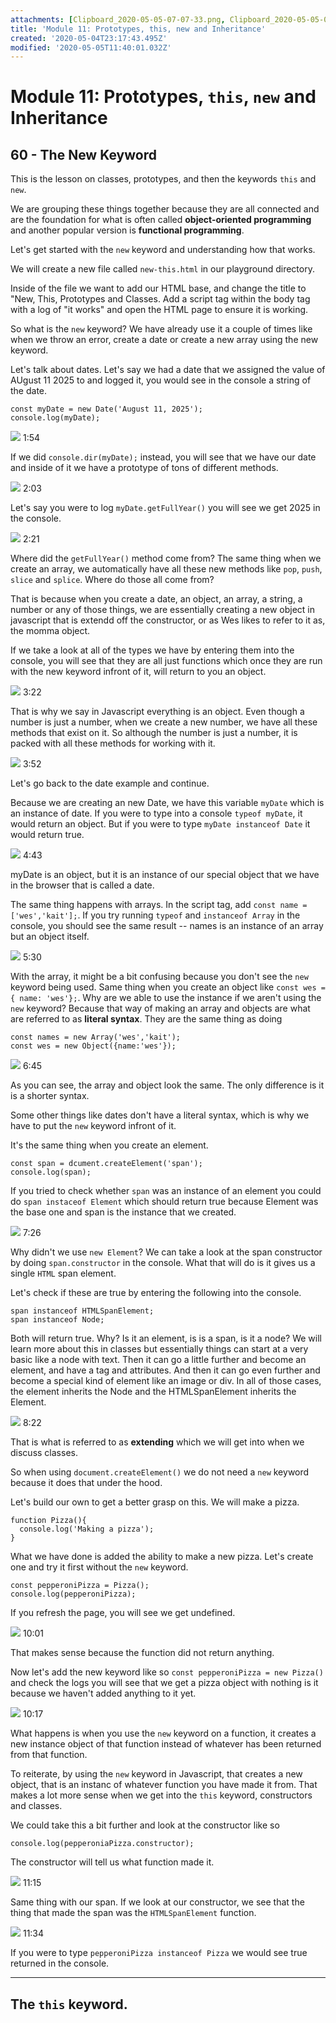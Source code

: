 ```yaml
---
attachments: [Clipboard_2020-05-05-07-07-33.png, Clipboard_2020-05-05-07-08-27.png, Clipboard_2020-05-05-07-13-11.png, Clipboard_2020-05-05-07-17-20.png, Clipboard_2020-05-05-07-18-48.png, Clipboard_2020-05-05-07-21-30.png, Clipboard_2020-05-05-07-22-59.png, Clipboard_2020-05-05-07-26-24.png, Clipboard_2020-05-05-07-28-09.png, Clipboard_2020-05-05-07-30-04.png, Clipboard_2020-05-05-07-30-40.png, Clipboard_2020-05-05-07-34-51.png, Clipboard_2020-05-05-07-36-05.png, Clipboard_2020-05-05-07-38-40.png, Clipboard_2020-05-05-07-39-11.png]
title: 'Module 11: Prototypes, this, new and Inheritance'
created: '2020-05-04T23:17:43.495Z'
modified: '2020-05-05T11:40:01.032Z'
---
```


# Module 11: Prototypes, `this`, `new` and Inheritance

## 60 - The New Keyword

This is the lesson on classes, prototypes, and then the keywords `this` and `new`.  

We are grouping these things together because they are all connected and are the foundation for what is often called **object-oriented programming** and another popular version is **functional programming**. 

Let's get started with the `new` keyword and understanding how that works. 

We will create a new file called `new-this.html` in our playground directory. 

Inside of the file we want to add our HTML base, and change the title to "New, This, Prototypes and Classes. Add a script tag within the body tag with a log of "it works" and open the HTML page to ensure it is working.

So what is the `new` keyword? We have already use it a couple of times like when we throw an error, create a date or create a new array using the new keyword. 

Let's talk about dates. Let's say we had a date that we assigned the value of AUgust 11 2025 to and logged it, you would see in the console a string of the date. 

```
const myDate = new Date('August 11, 2025');
console.log(myDate);
```

![](@attachment/Clipboard_2020-05-05-07-07-33.png) 1:54

If we did `console.dir(myDate);` instead, you will see that we have our date and inside of it we have a prototype of tons of different methods.

![](@attachment/Clipboard_2020-05-05-07-08-27.png) 2:03

Let's say you were to log `myDate.getFullYear()` you will see we get 2025 in the console. 

![](@attachment/Clipboard_2020-05-05-07-13-11.png) 2:21

Where did the `getFullYear()` method come from? The same thing when we create an array, we automatically have all these new methods like `pop`, `push`, `slice` and `splice`. Where do those all come from?

That is because when you create a date, an object, an array, a string, a number or any of those things, we are essentially creating a new object in javascript that is extendd off the constructor, or as Wes likes to refer to it as, the momma object. 

If we take a look at all of the types we have by entering them into the console, you will see that they are all just functions which once they are run with the new keyword infront of it, will return to you an object. 

![](@attachment/Clipboard_2020-05-05-07-17-20.png) 3:22

That is why we say in Javascript everything is an object. Even though a number is just a number, when we create a new number, we have all these methods that exist on it. So although the number is just a number, it is packed with all these methods for working with it. 

![](@attachment/Clipboard_2020-05-05-07-18-48.png) 3:52

Let's go back to the date example and continue.

Because we are creating an new Date, we have this variable `myDate` which is an instance of date. If you were to type into a console `typeof myDate`, it would return an object. But if you were to type `myDate instanceof Date` it would return true. 

![](@attachment/Clipboard_2020-05-05-07-21-30.png) 4:43

myDate is an object, but it is an instance of our special object that we have in the browser that is called a date.

The same thing happens with arrays. In the script tag, add `const name = ['wes','kait'];`.  If you try running `typeof` and `instanceof Array` in the console, you should see the same result -- names is an instance of an array but an object itself.

![](@attachment/Clipboard_2020-05-05-07-22-59.png) 5:30

With the array, it might be a bit confusing because you don't see the `new` keyword being used. Same thing when you create an object like `const wes = { name: 'wes'};`. 
Why are we able to use the instance if we aren't using the `new` keyword?  Because that way of making an array and objects are what are referred to as **literal syntax**. They are the same thing as doing 

```
const names = new Array('wes','kait');
const wes = new Object({name:'wes'});
```

![](@attachment/Clipboard_2020-05-05-07-26-24.png) 6:45

As you can see, the array and object look the same. The only difference is it is a shorter syntax. 

Some other things like dates don't have a literal syntax, which is why we have to put the `new` keyword infront of it. 

It's the same thing when you create an element. 

```
const span = dcument.createElement('span');
console.log(span);
```

If you tried to check whether `span` was an instance of an element you could do `span instaceof Element` which should return true because Element was the base one and span is the instance that we created.

![](@attachment/Clipboard_2020-05-05-07-28-09.png) 7:26

Why didn't we use `new Element`?  We can take a look at the span constructor by doing `span.constructor` in the console. What that will do is it gives us a single `HTML` span element. 

Let's check if these are true by entering the following into the console. 
```
span instanceof HTMLSpanElement;
span instanceof Node;
```

Both will return true. Why? Is it an element, is is a span, is it a node? We will learn more about this in classes but essentially things can start at a very basic like a node with text. Then it can go a little further and become an element, and have a tag and attributes. And then it can go even further and become a special kind of element like an image or div. In all of those cases, the element inherits the Node and the HTMLSpanElement inherits the Element. 

![](@attachment/Clipboard_2020-05-05-07-30-04.png) 8:22

That is what is referred to as **extending** which we will get into when we discuss classes.

So when using `document.createElement()` we do not need a `new` keyword because it does that under the hood. 

Let's build our own to get a better grasp on this. We will make a pizza. 

```
function Pizza(){
  console.log('Making a pizza');
}
```

What we have done is added the ability to make a new pizza. Let's create one and try it first without the `new` keyword. 

```
const pepperoniPizza = Pizza();
console.log(pepperoniPizza); 
```

If you refresh the page, you will see we get undefined. 

![](@attachment/Clipboard_2020-05-05-07-34-51.png) 10:01

That makes sense because the function did not return anything. 

Now let's add the new keyword like so `const pepperoniPizza = new Pizza()` and check the logs you will see that we get a pizza object with nothing is it because we haven't added anything to it yet. 

![](@attachment/Clipboard_2020-05-05-07-36-05.png) 10:17

What happens is when you use the `new` keyword on a function, it creates a new instance object of that function instead of whatever has been returned from that function. 

To reiterate, by using the `new` keyword in Javascript, that creates a new object, that is an instanc of whatever function you have made it from. That makes a lot more sense when we get into the `this` keyword, constructors and classes. 

We could take this a bit further and look at the constructor like so

```
console.log(pepperoniaPizza.constructor);
```

The constructor will tell us what function made it. 

![](@attachment/Clipboard_2020-05-05-07-38-40.png) 11:15

Same thing with our span. If we look at our constructor, we see that the thing that made the span was the `HTMLSpanElement` function. 

![](@attachment/Clipboard_2020-05-05-07-39-11.png) 11:34

If you were to type `pepperoniPizza instanceof Pizza` we would see true returned in the console.

---

## The `this` keyword. 
